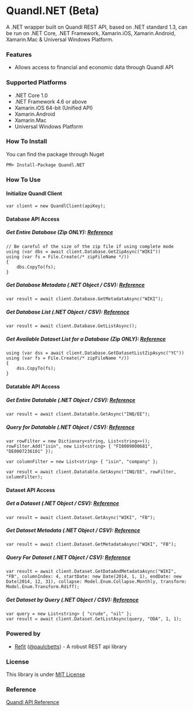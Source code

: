 # Quandl.NET (Beta)
A .NET wrapper built on Quandl REST API, based on .NET standard 1.3, can be run on .NET Core, .NET Framework, Xamarin.iOS, Xamarin.Android,
 Xamarin.Mac & Universal Windows Platform.

### Features
* Allows access to financial and economic data through Quandl API

### Supported Platforms
* .NET Core 1.0
* .NET Framework 4.6 or above
* Xamarin.iOS 64-bit (Unified API)
* Xamarin.Android
* Xamarin.Mac
* Universal Windows Platform

### How To Install
You can find the package through Nuget

	PM> Install-Package Quandl.NET

### How To Use

#### Initialize Quandl Client
	var client = new QuandlClient(apiKey);
	
#### Database API Access

##### Get Entire Database (Zip ONLY): [Reference](https://www.quandl.com/docs/api?csv#get-entire-database)

	// Be careful of the size of the zip file if using complete mode
	using (var dbs = await client.Database.GetZipAsync("WIKI"))
	using (var fs = File.Create(/* zipFileName */))
	{
		dbs.CopyTo(fs);
	}
	
##### Get Database Metadata (.NET Object / CSV): [Reference](https://www.quandl.com/docs/api?json#get-database-metadata)
	var result = await client.Database.GetMetadataAsync("WIKI");
	
##### Get Database List (.NET Object / CSV): [Reference](https://www.quandl.com/docs/api?json#search-for-databases)
	var result = await client.Database.GetListAsync();

##### Get Available Dataset List for a Database (Zip ONLY): [Reference](https://www.quandl.com/docs/api?csv#get-list-of-database-contents)
	using (var dss = await client.Database.GetDatasetListZipAsync("YC"))
	using (var fs = File.Create(/* zipFileName */))
	{
		dss.CopyTo(fs);
	}

#### Datatable API Access

##### Get Entire Datatable (.NET Object / CSV): [Reference](https://www.quandl.com/docs/api?json#get-entire-datatable)
	var result = await client.Datatable.GetAsync("INQ/EE");
	
##### Query for Datatable (.NET Object / CSV): [Reference](https://www.quandl.com/docs/api?json#filter-rows-and-columns)
	var rowFilter = new Dictionary<string, List<string>>();
	rowFilter.Add("isin", new List<string> { "FI0009000681", "DE0007236101" });
	
	var columnFilter = new List<string> { "isin", "company" };
	
	var result = await client.Datatable.GetAsync("INQ/EE", rowFilter, columnFilter);

#### Dataset API Access

##### Get a Dataset (.NET Object / CSV): [Reference](https://www.quandl.com/docs/api?json#get-data)
	var result = await client.Dataset.GetAsync("WIKI", "FB");
	
##### Get Dataset Metadata (.NET Object / CSV): [Reference](https://www.quandl.com/docs/api?json#get-metadata)
	var result = await client.Dataset.GetMetadataAsync("WIKI", "FB");
	
##### Query For Dataset (.NET Object / CSV): [Reference](https://www.quandl.com/docs/api?json#get-data-and-metadata)
	var result = await client.Dataset.GetDataAndMetadataAsync("WIKI", "FB", columnIndex: 4, startDate: new Date(2014, 1, 1), endDate: new Date(2014, 12, 31), collapse: Model.Enum.Collapse.Monthly, transform: Model.Enum.Transform.Rdiff);
	
##### Get Dataset by Query (.NET Object / CSV): [Reference](https://www.quandl.com/docs/api?json#dataset-search)
	var query = new List<string> { "crude", "oil" };
	var result = await client.Dataset.GetListAsync(query, "ODA", 1, 1);

### Powered by
* [Refit](https://github.com/paulcbetts/refit) ([@paulcbetts](https://github.com/paulcbetts)) - A robust REST api library 

### License
This library is under [MIT License](https://github.com/salmonthinlion/Quandl.NET/blob/master/LICENSE)

### Reference
[Quandl API Reference](https://www.quandl.com/docs/api?csv#introduction)
	
	
